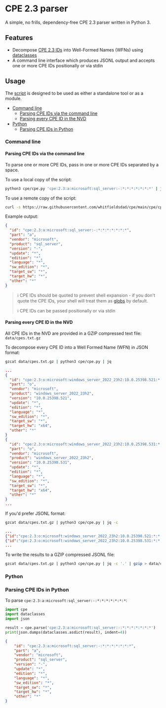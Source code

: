 # CPE 2.3 parser

A simple, no frills, dependency-free CPE 2.3 parser written in Python 3.

## Features

- Decompose [CPE 2.3 IDs](https://cpe.mitre.org/specification/) into Well-Formed Names (WFNs) using [dataclasses](https://github.com/python/cpython/blob/main/Lib/dataclasses.py)
- A command line interface which produces JSONL output and accepts one or more CPE IDs positionally or via stdin

## Usage

The [script](cpe/cpe.py) is designed to be used as either a standalone tool or as a module.

- [Command line](#command-line)
  - [Parsing CPE IDs via the command line](#parsing-cpe-ids-via-the-command-line)
  - [Parsing every CPE ID in the NVD](#parsing-every-cpe-id-in-the-nvd)
- [Python](#python)
  - [Parsing CPE IDs in Python](#parsing-cpe-ids-in-python)

### Command line

#### Parsing CPE IDs via the command line

To parse one or more CPE IDs, pass in one or more CPE IDs separated by a space.

To use a local copy of the script:

```bash
python3 cpe/cpe.py 'cpe:2.3:a:microsoft:sql_server:-:*:*:*:*:*:*:*' | jq
```

To use a remote copy of the script:

```bash
curl -s https://raw.githubusercontent.com/whitfieldsdad/cpe/main/cpe/cpe.py | python3 - 'cpe:2.3:a:microsoft:sql_server:-:*:*:*:*:*:*:*' | jq
```

Example output:

```json
{
  "id": "cpe:2.3:a:microsoft:sql_server:-:*:*:*:*:*:*:*",
  "part": "a",
  "vendor": "microsoft",
  "product": "sql_server",
  "version": "-",
  "update": "*",
  "edition": "*",
  "language": "*",
  "sw_edition": "*",
  "target_sw": "*",
  "target_hw": "*",
  "other": "*"
}
```
 
> ℹ️ CPE IDs should be quoted to prevent shell expansion - if you don't quote the CPE IDs, your shell will treat them as [globs](https://en.wikipedia.org/wiki/Glob_(programming)) by default.
>
> ℹ️ CPE IDs can be passed positionally or via stdin

#### Parsing every CPE ID in the NVD

All CPE IDs in the NVD are provided in a GZIP compressed text file: `data/cpes.txt.gz`

To decompose every CPE ID into a Well Formed Name (WFN) in JSON format:

```bash
gzcat data/cpes.txt.gz | python3 cpe/cpe.py | jq
```

```json
...
{
  "id": "cpe:2.3:o:microsoft:windows_server_2022_23h2:10.0.25398.521:*:*:*:*:*:x64:*",
  "part": "o",
  "vendor": "microsoft",
  "product": "windows_server_2022_23h2",
  "version": "10.0.25398.521",
  "update": "*",
  "edition": "*",
  "language": "*",
  "sw_edition": "*",
  "target_sw": "*",
  "target_hw": "x64",
  "other": "*"
}
{
  "id": "cpe:2.3:o:microsoft:windows_server_2022_23h2:10.0.25398.531:*:*:*:*:*:x64:*",
  "part": "o",
  "vendor": "microsoft",
  "product": "windows_server_2022_23h2",
  "version": "10.0.25398.531",
  "update": "*",
  "edition": "*",
  "language": "*",
  "sw_edition": "*",
  "target_sw": "*",
  "target_hw": "x64",
  "other": "*"
}
...
```

If you'd prefer JSONL format:

```bash
gzcat data/cpes.txt.gz | python3 cpe/cpe.py | jq -c
```

```json
...
{"id":"cpe:2.3:o:microsoft:windows_server_2022_23h2:10.0.25398.521:*:*:*:*:*:x64:*","part":"o","vendor":"microsoft","product":"windows_server_2022_23h2","version":"10.0.25398.521","update":"*","edition":"*","language":"*","sw_edition":"*","target_sw":"*","target_hw":"x64","other":"*"}
{"id":"cpe:2.3:o:microsoft:windows_server_2022_23h2:10.0.25398.531:*:*:*:*:*:x64:*","part":"o","vendor":"microsoft","product":"windows_server_2022_23h2","version":"10.0.25398.531","update":"*","edition":"*","language":"*","sw_edition":"*","target_sw":"*","target_hw":"x64","other":"*"}
...
```

To write the results to a GZIP compressed JSONL file:

```bash
gzcat data/cpes.txt.gz | python3 cpe/cpe.py | jq -c '.' | gzip > data/cpes.jsonl.gz
```

### Python

### Parsing CPE IDs in Python

To parse `cpe:2.3:a:microsoft:sql_server:-:*:*:*:*:*:*:*`:

```python
import cpe
import dataclasses
import json

result = cpe.parse('cpe:2.3:a:microsoft:sql_server:-:*:*:*:*:*:*:*')
print(json.dumps(dataclasses.asdict(result), indent=4))
```

```json
{
    "id": "cpe:2.3:a:microsoft:sql_server:-:*:*:*:*:*:*:*",
    "part": "a",
    "vendor": "microsoft",
    "product": "sql_server",
    "version": "-",
    "update": "*",
    "edition": "*",
    "language": "*",
    "sw_edition": "*",
    "target_sw": "*",
    "target_hw": "*",
    "other": "*"
}
```
